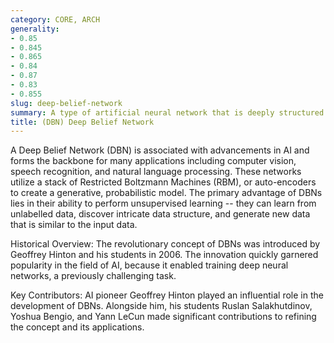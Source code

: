 ```yaml
---
category: CORE, ARCH
generality:
- 0.85
- 0.845
- 0.865
- 0.84
- 0.87
- 0.83
- 0.855
slug: deep-belief-network
summary: A type of artificial neural network that is deeply structured with multiple layers of latent variables, or hidden units.
title: (DBN) Deep Belief Network
---
```


A Deep Belief Network (DBN) is associated with advancements in AI and forms the backbone for many applications including computer vision, speech recognition, and natural language processing. These networks utilize a stack of Restricted Boltzmann Machines (RBM), or auto-encoders to create a generative, probabilistic model. The primary advantage of DBNs lies in their ability to perform unsupervised learning -- they can learn from unlabelled data, discover intricate data structure, and generate new data that is similar to the input data.

Historical Overview: The revolutionary concept of DBNs was introduced by Geoffrey Hinton and his students in 2006. The innovation quickly garnered popularity in the field of AI, because it enabled training deep neural networks, a previously challenging task.

Key Contributors: AI pioneer Geoffrey Hinton played an influential role in the development of DBNs. Alongside him, his students Ruslan Salakhutdinov, Yoshua Bengio, and Yann LeCun made significant contributions to refining the concept and its applications.
